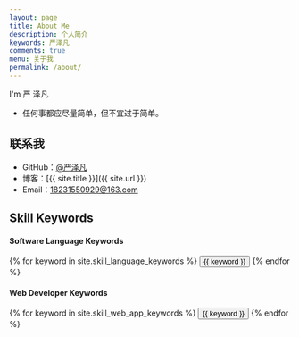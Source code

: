 ```yaml
---
layout: page
title: About Me
description: 个人简介
keywords: 严泽凡
comments: true
menu: 关于我
permalink: /about/
---
```


I'm 严 泽凡



* 任何事都应尽量简单，但不宜过于简单。

## 联系我

* GitHub：[@严泽凡](https://github.com/StevenJack1)
* 博客：[{{ site.title }}]({{ site.url }})
* Email：18231550929@163.com

## Skill Keywords

#### Software Language Keywords
<div class="btn-inline">
    {% for keyword in site.skill_language_keywords %}
    <button class="btn btn-outline" type="button">{{ keyword }}</button>
    {% endfor %}
</div>

#### Web Developer Keywords
<div class="btn-inline">
    {% for keyword in site.skill_web_app_keywords %}
    <button class="btn btn-outline" type="button">{{ keyword }}</button>
    {% endfor %}
</div>
